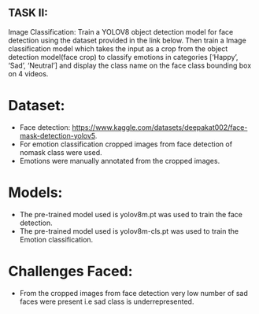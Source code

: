 ## TASK II:

Image Classification: Train a YOLOV8 object detection model for face detection using
the dataset provided in the link below.
Then train a Image classification model which takes the input as a crop from the object
detection model(face crop) to classify emotions in categories [‘Happy’, ‘Sad’, ‘Neutral’]
and display the class name on the face class bounding box on 4 videos.

# Dataset:
- Face detection: https://www.kaggle.com/datasets/deepakat002/face-mask-detection-yolov5.
- For emotion classification cropped images from face detection of nomask class were used.
- Emotions were manually annotated from the cropped images.

# Models:
- The pre-trained model used is yolov8m.pt was used to train the face detection.
- The pre-trained model used is yolov8m-cls.pt was used to train the Emotion classification.

# Challenges Faced: 
- From the cropped images from face detection very low number of sad faces were present i.e sad class is underrepresented.
